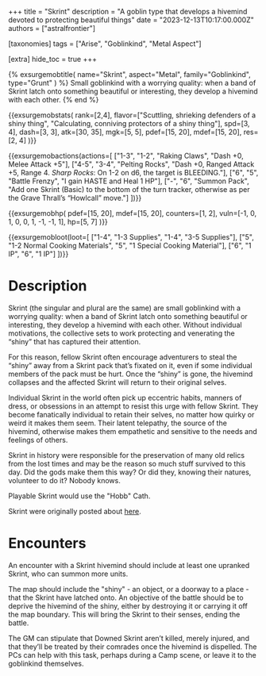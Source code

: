 +++
title = "Skrint"
description = "A goblin type that develops a hivemind devoted to protecting beautiful things"
date = "2023-12-13T10:17:00.000Z"
authors = ["astralfrontier"]

[taxonomies]
tags = ["Arise", "Goblinkind", "Metal Aspect"]

[extra]
hide_toc = true
+++

{% exsurgemobtitle(
    name="Skrint",
    aspect="Metal",
    family="Goblinkind",
    type="Grunt"
) %}
Small goblinkind with a worrying quality: when a band of Skrint latch onto something beautiful or interesting, they develop a hivemind with each other.
{% end %}

{{exsurgemobstats(
    rank=[2,4],
    flavor=["Scuttling, shrieking defenders of a shiny thing", "Calculating, conniving protectors of a shiny thing"],
    spd=[3, 4],
    dash=[3, 3],
    atk=[30, 35],
    mgk=[5, 5],
    pdef=[15, 20],
    mdef=[15, 20],
    res=[2, 4]
)}}

{{exsurgemobactions(actions=[
    ["1-3", "1-2", "Raking Claws", "Dash +0, Melee Attack +5"],
    ["4-5", "3-4", "Pelting Rocks", "Dash +0, Ranged Attack +5, Range 4. *Sharp Rocks*: On 1-2 on d6, the target is BLEEDING."],
    ["6", "5", "Battle Frenzy", "I gain HASTE and Heal 1 HP"],
    ["-", "6", "Summon Pack", "Add one Skrint (Basic) to the bottom of the turn tracker, otherwise as per the Grave Thrall’s “Howlcall” move."]
])}}

{{exsurgemobhp(
    pdef=[15, 20],
    mdef=[15, 20],
    counters=[1, 2],
    vuln=[-1, 0, 1, 0, 0, 1, -1, -1, 1],
    hp=[5, 7]
)}}

{{exsurgemobloot(loot=[
    ["1-4", "1-3 Supplies", "1-4", "3-5 Supplies"],
    ["5", "1-2 Normal Cooking Materials", "5", "1 Special Cooking Material"],
    ["6", "1 IP", "6", "1 IP"]
])}}

# Description

Skrint (the singular and plural are the same) are small goblinkind with a worrying quality: when a band of Skrint latch onto something beautiful or interesting, they develop a hivemind with each other. Without individual motivations, the collective sets to work protecting and venerating the “shiny” that has captured their attention.

For this reason, fellow Skrint often encourage adventurers to steal the “shiny” away from a Skrint pack that’s fixated on it, even if some individual members of the pack must be hurt. Once the “shiny” is gone, the hivemind collapses and the affected Skrint will return to their original selves.

Individual Skrint in the world often pick up eccentric habits, manners of dress, or obsessions in an attempt to resist this urge with fellow Skrint. They become fanatically individual to retain their selves, no matter how quirky or weird it makes them seem. Their latent telepathy, the source of the hivemind, otherwise makes them empathetic and sensitive to the needs and feelings of others.

Skrint in history were responsible for the preservation of many old relics from the lost times and may be the reason so much stuff survived to this day. Did the gods make them this way? Or did they, knowing their natures, volunteer to do it? Nobody knows.

Playable Skrint would use the "Hobb" Cath.

Skrint were originally posted about [here](@/blog/principles-of-arise-gmcs.md).

# Encounters

An encounter with a Skrint hivemind should include at least one upranked Skrint, who can summon more units.

The map should include the "shiny" - an object, or a doorway to a place - that the Skrint have latched onto. An objective of the battle should be to deprive the hivemind of the shiny, either by destroying it or carrying it off the map boundary. This will bring the Skrint to their senses, ending the battle.

The GM can stipulate that Downed Skrint aren’t killed, merely injured, and that they’ll be treated by their comrades once the hivemind is dispelled. The PCs can help with this task, perhaps during a Camp scene, or leave it to the goblinkind themselves.
